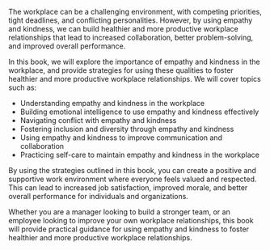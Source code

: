 
The workplace can be a challenging environment, with competing priorities, tight deadlines, and conflicting personalities. However, by using empathy and kindness, we can build healthier and more productive workplace relationships that lead to increased collaboration, better problem-solving, and improved overall performance.

In this book, we will explore the importance of empathy and kindness in the workplace, and provide strategies for using these qualities to foster healthier and more productive workplace relationships. We will cover topics such as:

* Understanding empathy and kindness in the workplace
* Building emotional intelligence to use empathy and kindness effectively
* Navigating conflict with empathy and kindness
* Fostering inclusion and diversity through empathy and kindness
* Using empathy and kindness to improve communication and collaboration
* Practicing self-care to maintain empathy and kindness in the workplace

By using the strategies outlined in this book, you can create a positive and supportive work environment where everyone feels valued and respected. This can lead to increased job satisfaction, improved morale, and better overall performance for individuals and organizations.

Whether you are a manager looking to build a stronger team, or an employee looking to improve your own workplace relationships, this book will provide practical guidance for using empathy and kindness to foster healthier and more productive workplace relationships.
